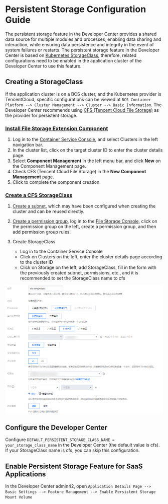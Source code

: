 # Persistent Storage Configuration Guide

The persistent storage feature in the Developer Center provides a shared data source for multiple modules and processes, enabling data sharing and interaction, while ensuring data persistence and integrity in the event of system failures or restarts.
The persistent storage feature in the Developer Center is based on [Kubernetes StorageClass](https://kubernetes.io/zh-cn/docs/concepts/storage/storage-classes/), therefore, related configurations need to be enabled in the application cluster of the Developer Center to use this feature.

## Creating a StorageClass

If the application cluster is on a BCS cluster, and the Kubernetes provider is TencentCloud, specific configurations can be viewed at `BCS Container Platform --> Cluster Management --> Cluster --> Basic Information`. The Developer Center recommends using [CFS (Tencent Cloud File Storage)](https://cloud.tencent.com/document/product/457/44234) as the provider for persistent storage.

### [Install File Storage Extension Component](https://cloud.tencent.com/document/product/457/44234)

1. Log in to the [Container Service Console](https://console.qcloud.com/tke2), and select Clusters in the left navigation bar.
2. In the cluster list, click on the target cluster ID to enter the cluster details page.
3. Select **Component Management** in the left menu bar, and click **New** on the Component Management page.
4. Check CFS (Tencent Cloud File Storage) in the **New Component Management** page.
5. Click to complete the component creation.

### [Create a CFS StorageClass](https://cloud.tencent.com/document/product/457/44235)

1. [Create a subnet](https://cloud.tencent.com/document/product/215/36517), which may have been configured when creating the cluster and can be reused directly.
2. [Create a permission group](https://cloud.tencent.com/document/product/582/10951), log in to the [File Storage Console](https://console.cloud.tencent.com/cfs), click on the permission group on the left, create a permission group, and then add permission group rules.
3. Create StorageClass

   - Log in to the Container Service Console
   - Click on Clusters on the left, enter the cluster details page according to the cluster ID
   - Click on Storage on the left, add StorageClass, fill in the form with the previously created subnet, permissions, etc., and it is recommended to set the StorageClass name to cfs

![CFS Configuration](../../assets/images/cfs.png)

## Configure the Developer Center

Configure `DEFAULT_PERSISTENT_STORAGE_CLASS_NAME = your_storage_class_name` in the Developer Center (the default value is cfs). If your StorageClass name is cfs, you can skip this configuration.

## Enable Persistent Storage Feature for SaaS Applications

In the Developer Center admin42, open `Application Details Page --> Basic Settings --> Feature Management --> Enable Persistent Storage Mount Volume`